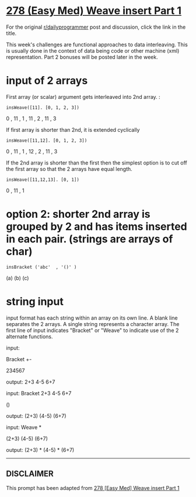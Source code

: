 # [278 (Easy Med) Weave insert Part 1](https://www.reddit.com/r/dailyprogrammer/comments/4wqzph/20160808_challenge_278_easymed_weave_insert_part_1/)

For the original [r/dailyprogrammer](https://www.reddit.com/r/dailyprogrammer/) post and discussion, click the link in the title.

This week's challenges are functional approaches to data interleaving.  This is usually done in the context of data being code or other machine (xml) representation.  Part 2 bonuses will be posted later in the week.

# input of 2 arrays
First array (or scalar) argument gets interleaved into 2nd array.  :


```
insWeave([11]. [0, 1, 2, 3])
```
0 , 11 , 1 , 11 , 2 , 11 , 3

If first array is shorter than 2nd, it is extended cyclically


```
insWeave([11,12]. [0, 1, 2, 3])
```
0 , 11 , 1  , 12 , 2 , 11 , 3

If the 2nd array is shorter than the first then the simplest option is to cut off the first array so that the 2 arrays have equal length.


```
insWeave([11,12,13]. [0, 1])
```
0 , 11 , 1

# option 2:  shorter 2nd array is grouped by 2 and has items inserted in each pair. (strings are arrays of char)

```
insBracket ('abc'  , '()' )
```
(a)
(b)
(c)  

# string input
input format has each string within an array on its own line.  A blank line separates the 2 arrays.  A single string represents a character array.  The first line of input indicates "Bracket" or "Weave" to indicate use of the 2 alternate functions.

input:

Bracket
+-  

234567  

output:
2+3
4-5
6+7  

input:
Bracket
2+3
4-5
6+7  

()

output:
(2+3)
(4-5)
(6+7)  

input:
Weave
*

(2+3)
(4-5)
(6+7)  

output:
(2+3)
*
(4-5)
*
(6+7)  


----
## **DISCLAIMER**
This prompt has been adapted from [278 [Easy Med] Weave insert Part 1](https://www.reddit.com/r/dailyprogrammer/comments/4wqzph/20160808_challenge_278_easymed_weave_insert_part_1/
)
